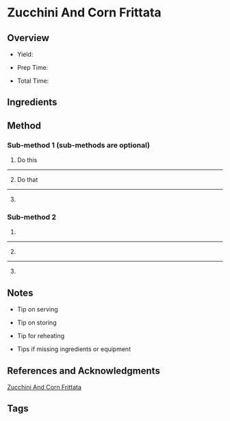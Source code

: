 # Zucchini And Corn Frittata

## Overview

- Yield:

- Prep Time:

- Total Time:

## Ingredients



## Method

### Sub-method 1 (sub-methods are optional)

1. Do this
---
2. Do that
---
3.

### Sub-method 2

1.
---
2.
---
3.

## Notes

- Tip on serving

- Tip on storing

- Tip for reheating

- Tips if missing ingredients or equipment

## References and Acknowledgments

[Zucchini And Corn Frittata](https://tasty.co/recipe/zucchini-and-corn-frittata)

## Tags


